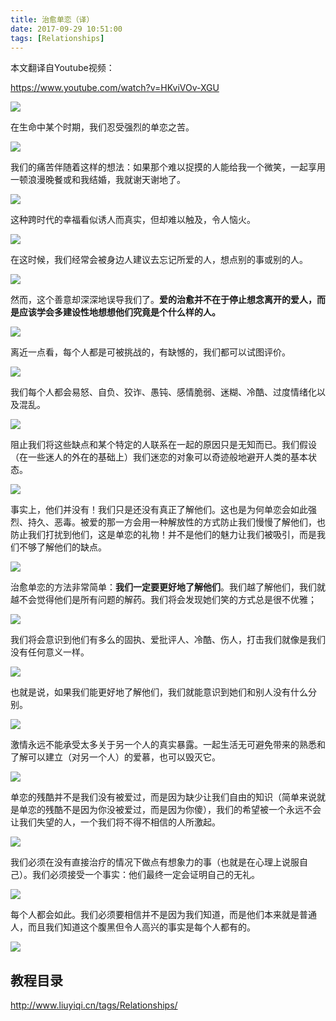 ```yaml
---
title: 治愈单恋（译）
date: 2017-09-29 10:51:00
tags: [Relationships]
---
```


本文翻译自Youtube视频：

https://www.youtube.com/watch?v=HKviVOv-XGU

![](https://wx1.sinaimg.cn/mw690/83900b4egy1fk1vcrsenwj20hs0a0wmm.jpg)

<!--more-->

在生命中某个时期，我们忍受强烈的单恋之苦。

![](https://wx1.sinaimg.cn/mw690/83900b4egy1fk1ur0eicvj20hs0a0wlg.jpg)

我们的痛苦伴随着这样的想法：如果那个难以捉摸的人能给我一个微笑，一起享用一顿浪漫晚餐或和我结婚，我就谢天谢地了。

![](https://wx1.sinaimg.cn/mw690/83900b4egy1fk1uqjlio8j20hs0a046n.jpg)

这种跨时代的幸福看似诱人而真实，但却难以触及，令人恼火。

![](https://wx1.sinaimg.cn/mw690/83900b4egy1fk1usolpolj20hs0a0tds.jpg)

在这时候，我们经常会被身边人建议去忘记所爱的人，想点别的事或别的人。

![](https://wx1.sinaimg.cn/mw690/83900b4egy1fk1uthf8jxj20hs0a0ahl.jpg)

然而，这个善意却深深地误导我们了。**爱的治愈并不在于停止想念离开的爱人，而是应该学会多建设性地想想他们究竟是个什么样的人。**

![](https://wx1.sinaimg.cn/mw690/83900b4egy1fk1uuvt8dpj20hs0a0n0q.jpg)

离近一点看，每个人都是可被挑战的，有缺憾的，我们都可以试图评价。

![](https://wx1.sinaimg.cn/mw690/83900b4egy1fk1uvneloqj20hs0a0gre.jpg)

我们每个人都会易怒、自负、狡诈、愚钝、感情脆弱、迷糊、冷酷、过度情绪化以及混乱。

![](https://wx1.sinaimg.cn/mw690/83900b4egy1fk1uw51ygkj20hs0a00zi.jpg)

阻止我们将这些缺点和某个特定的人联系在一起的原因只是无知而已。我们假设（在一些迷人的外在的基础上）我们迷恋的对象可以奇迹般地避开人类的基本状态。

![](https://wx1.sinaimg.cn/mw690/83900b4egy1fk1uxyccbfj20hs0a0aii.jpg)

事实上，他们并没有！我们只是还没有真正了解他们。这也是为何单恋会如此强烈、持久、恶毒。被爱的那一方会用一种解放性的方式防止我们慢慢了解他们，也防止我们打扰到他们，这是单恋的礼物！并不是他们的魅力让我们被吸引，而是我们不够了解他们的缺点。

![](https://wx1.sinaimg.cn/mw690/83900b4egy1fk1uyhl7uwj20hs0a078m.jpg)




治愈单恋的方法非常简单：**我们一定要更好地了解他们**。我们越了解他们，我们就越不会觉得他们是所有问题的解药。我们将会发现她们笑的方式总是很不优雅；

![](https://wx1.sinaimg.cn/mw690/83900b4egy1fk1v0ljch3j20hs0a0qa7.jpg)

我们将会意识到他们有多么的固执、爱批评人、冷酷、伤人，打击我们就像是我们没有任何意义一样。

![](https://wx1.sinaimg.cn/mw690/83900b4egy1fk1v12xqujj20hs0a0ai3.jpg)

也就是说，如果我们能更好地了解他们，我们就能意识到她们和别人没有什么分别。

![](https://wx1.sinaimg.cn/mw690/83900b4egy1fk1v1xk7abj20hs0a0qau.jpg)

激情永远不能承受太多关于另一个人的真实暴露。一起生活无可避免带来的熟悉和了解可以建立（对另一个人）的爱慕，也可以毁灭它。

![](https://wx1.sinaimg.cn/mw690/83900b4egy1fk1v2eh9z8j20hs0a0tcb.jpg)

单恋的残酷并不是我们没有被爱过，而是因为缺少让我们自由的知识（简单来说就是单恋的残酷不是因为你没被爱过，而是因为你傻），我们的希望被一个永远不会让我们失望的人，一个我们将不得不相信的人所激起。

![](https://wx1.sinaimg.cn/mw690/83900b4egy1fk1v32my6zj20hs0a0q9d.jpg)

我们必须在没有直接治疗的情况下做点有想象力的事（也就是在心理上说服自己）。我们必须接受一个事实：他们最终一定会证明自己的无礼。

![](https://wx1.sinaimg.cn/mw690/83900b4egy1fk1v3p3ryej20hs0a078g.jpg)

每个人都会如此。我们必须要相信并不是因为我们知道，而是他们本来就是普通人，而且我们知道这个腹黑但令人高兴的事实是每个人都有的。

![](https://wx1.sinaimg.cn/mw690/83900b4egy1fk1v4zt4u9j20hs0a0dm4.jpg)

## 教程目录

<http://www.liuyiqi.cn/tags/Relationships/>
